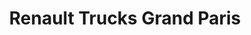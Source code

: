 ---
title: "Renault Trucks Grand Paris"
url: /gennevilliers/renault-trucks-grand-paris/
shop: shop
---